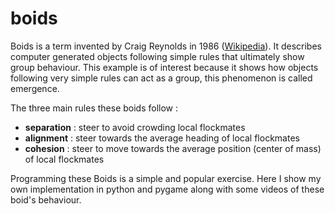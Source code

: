 # boids
Boids is a term invented by Craig Reynolds in 1986 ([Wikipedia](https://en.wikipedia.org/wiki/Boids)). It describes computer generated objects following simple 
rules that ultimately show group behaviour. This example is of interest because it shows how objects following
very simple rules can act as a group, this phenomenon is called emergence.

The three main rules these boids follow :

* **separation** : steer to avoid crowding local flockmates
* **alignment** : steer towards the average heading of local flockmates
* **cohesion** : steer to move towards the average position (center of mass) of local flockmates

Programming these Boids is a simple and popular exercise. Here I show my own implementation in python and pygame along with 
some videos of these boid's behaviour.
